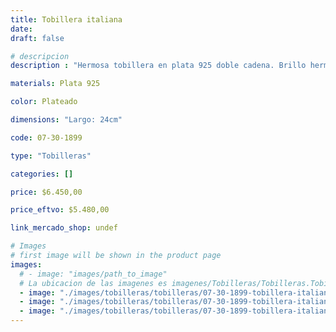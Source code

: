 ```yaml
---
title: Tobillera italiana
date: 
draft: false

# descripcion
description : "Hermosa tobillera en plata 925 doble cadena. Brillo hermoso. Cierre tipo reasa."

materials: Plata 925

color: Plateado

dimensions: "Largo: 24cm"

code: 07-30-1899

type: "Tobilleras"

categories: []

price: $6.450,00

price_eftvo: $5.480,00

link_mercado_shop: undef

# Images
# first image will be shown in the product page
images:
  # - image: "images/path_to_image"
  # La ubicacion de las imagenes es imagenes/Tobilleras/Tobilleras.Tobilleras/07-30-1899-tobillera-italiana
  - image: "./images/tobilleras/tobilleras/07-30-1899-tobillera-italiana_a.jpg"
  - image: "./images/tobilleras/tobilleras/07-30-1899-tobillera-italiana_b.jpg"
  - image: "./images/tobilleras/tobilleras/07-30-1899-tobillera-italiana_c.jpg"
---
```

